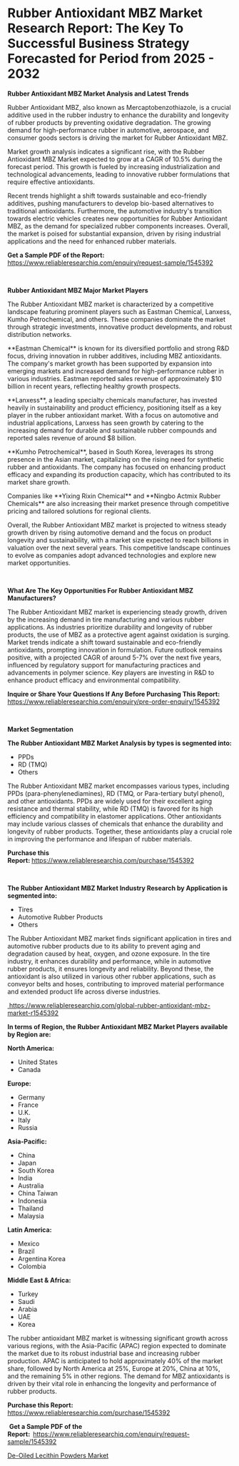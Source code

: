 <p><h1>Rubber Antioxidant MBZ Market Research Report: The Key To Successful Business Strategy Forecasted for Period from 2025 - 2032</h1></p><p><strong>Rubber Antioxidant MBZ Market Analysis and Latest Trends</strong></p>
<p><p>Rubber Antioxidant MBZ, also known as Mercaptobenzothiazole, is a crucial additive used in the rubber industry to enhance the durability and longevity of rubber products by preventing oxidative degradation. The growing demand for high-performance rubber in automotive, aerospace, and consumer goods sectors is driving the market for Rubber Antioxidant MBZ. </p><p>Market growth analysis indicates a significant rise, with the Rubber Antioxidant MBZ Market expected to grow at a CAGR of 10.5% during the forecast period. This growth is fueled by increasing industrialization and technological advancements, leading to innovative rubber formulations that require effective antioxidants. </p><p>Recent trends highlight a shift towards sustainable and eco-friendly additives, pushing manufacturers to develop bio-based alternatives to traditional antioxidants. Furthermore, the automotive industry's transition towards electric vehicles creates new opportunities for Rubber Antioxidant MBZ, as the demand for specialized rubber components increases. Overall, the market is poised for substantial expansion, driven by rising industrial applications and the need for enhanced rubber materials.</p></p>
<p><strong>Get a Sample PDF of the Report:&nbsp;</strong> <a href="https://www.reliableresearchiq.com/enquiry/request-sample/1545392?utm_campaign=2171&utm_medium=2&utm_source=Github&utm_content=ia&utm_term=06022025&utm_id=rubber-antioxidant-mbz">https://www.reliableresearchiq.com/enquiry/request-sample/1545392</a></p>
<p>&nbsp;</p>
<p><strong>Rubber Antioxidant MBZ Major Market Players</strong></p>
<p><p>The Rubber Antioxidant MBZ market is characterized by a competitive landscape featuring prominent players such as Eastman Chemical, Lanxess, Kumho Petrochemical, and others. These companies dominate the market through strategic investments, innovative product developments, and robust distribution networks.</p><p>**Eastman Chemical** is known for its diversified portfolio and strong R&D focus, driving innovation in rubber additives, including MBZ antioxidants. The company's market growth has been supported by expansion into emerging markets and increased demand for high-performance rubber in various industries. Eastman reported sales revenue of approximately $10 billion in recent years, reflecting healthy growth prospects.</p><p>**Lanxess**, a leading specialty chemicals manufacturer, has invested heavily in sustainability and product efficiency, positioning itself as a key player in the rubber antioxidant market. With a focus on automotive and industrial applications, Lanxess has seen growth by catering to the increasing demand for durable and sustainable rubber compounds and reported sales revenue of around $8 billion.</p><p>**Kumho Petrochemical**, based in South Korea, leverages its strong presence in the Asian market, capitalizing on the rising need for synthetic rubber and antioxidants. The company has focused on enhancing product efficacy and expanding its production capacity, which has contributed to its market share growth.</p><p>Companies like **Yixing Rixin Chemical** and **Ningbo Actmix Rubber Chemicals** are also increasing their market presence through competitive pricing and tailored solutions for regional clients. </p><p>Overall, the Rubber Antioxidant MBZ market is projected to witness steady growth driven by rising automotive demand and the focus on product longevity and sustainability, with a market size expected to reach billions in valuation over the next several years. This competitive landscape continues to evolve as companies adopt advanced technologies and explore new market opportunities.</p></p>
<p>&nbsp;</p>
<p><strong>What Are The Key Opportunities For Rubber Antioxidant MBZ Manufacturers?</strong></p>
<p><p>The Rubber Antioxidant MBZ market is experiencing steady growth, driven by the increasing demand in tire manufacturing and various rubber applications. As industries prioritize durability and longevity of rubber products, the use of MBZ as a protective agent against oxidation is surging. Market trends indicate a shift toward sustainable and eco-friendly antioxidants, prompting innovation in formulation. Future outlook remains positive, with a projected CAGR of around 5-7% over the next five years, influenced by regulatory support for manufacturing practices and advancements in polymer science. Key players are investing in R&D to enhance product efficacy and environmental compatibility.</p></p>
<p><strong>Inquire or Share Your Questions If Any Before Purchasing This Report:</strong> <a href="https://www.reliableresearchiq.com/enquiry/pre-order-enquiry/1545392?utm_campaign=2171&utm_medium=2&utm_source=Github&utm_content=ia&utm_term=06022025&utm_id=rubber-antioxidant-mbz">https://www.reliableresearchiq.com/enquiry/pre-order-enquiry/1545392</a></p>
<p>&nbsp;</p>
<p><strong>Market Segmentation</strong></p>
<p><strong>The Rubber Antioxidant MBZ Market Analysis by types is segmented into:</strong></p>
<p><ul><li>PPDs</li><li>RD (TMQ)</li><li>Others</li></ul></p>
<p><p>The Rubber Antioxidant MBZ market encompasses various types, including PPDs (para-phenylenediamines), RD (TMQ, or Para-tertiary butyl phenol), and other antioxidants. PPDs are widely used for their excellent aging resistance and thermal stability, while RD (TMQ) is favored for its high efficiency and compatibility in elastomer applications. Other antioxidants may include various classes of chemicals that enhance the durability and longevity of rubber products. Together, these antioxidants play a crucial role in improving the performance and lifespan of rubber materials.</p></p>
<p><strong>Purchase this Report:&nbsp;</strong><a href="https://www.reliableresearchiq.com/purchase/1545392?utm_campaign=2171&utm_medium=2&utm_source=Github&utm_content=ia&utm_term=06022025&utm_id=rubber-antioxidant-mbz">https://www.reliableresearchiq.com/purchase/1545392</a></p>
<p>&nbsp;</p>
<p><strong>The Rubber Antioxidant MBZ Market Industry Research by Application is segmented into:</strong></p>
<p><ul><li>Tires</li><li>Automotive Rubber Products</li><li>Others</li></ul></p>
<p><p>The Rubber Antioxidant MBZ market finds significant application in tires and automotive rubber products due to its ability to prevent aging and degradation caused by heat, oxygen, and ozone exposure. In the tire industry, it enhances durability and performance, while in automotive rubber products, it ensures longevity and reliability. Beyond these, the antioxidant is also utilized in various other rubber applications, such as conveyor belts and hoses, contributing to improved material performance and extended product life across diverse industries.</p></p>
<p><a href="https://www.reliableresearchiq.com/global-rubber-antioxidant-mbz-market-r1545392?utm_campaign=2171&utm_medium=2&utm_source=Github&utm_content=ia&utm_term=06022025&utm_id=rubber-antioxidant-mbz">&nbsp;https://www.reliableresearchiq.com/global-rubber-antioxidant-mbz-market-r1545392</a></p>
<p><strong>In terms of Region, the Rubber Antioxidant MBZ Market Players available by Region are:</strong></p>
<p>
    <p> <strong> North America: </strong>
        <ul>
            <li>United States</li>
            <li>Canada</li>
        </ul>
        </p> 
    <p> <strong> Europe: </strong>
        <ul>
            <li>Germany</li>
            <li>France</li>
            <li>U.K.</li>
            <li>Italy</li>
            <li>Russia</li>
        </ul>
        </p> 
    <p> <strong> Asia-Pacific: </strong>
        <ul>
            <li>China</li>
            <li>Japan</li>
            <li>South Korea</li>
            <li>India</li>
            <li>Australia</li>
            <li>China Taiwan</li>
            <li>Indonesia</li>
            <li>Thailand</li>
            <li>Malaysia</li>
        </ul>
        </p> 
    <p> <strong> Latin America: </strong>
        <ul>
            <li>Mexico</li>
            <li>Brazil</li>
            <li>Argentina Korea</li>
            <li>Colombia</li>
        </ul>
        </p> 
    <p> <strong> Middle East & Africa: </strong>
        <ul>
            <li>Turkey</li>
            <li>Saudi</li>
            <li>Arabia</li>
            <li>UAE</li>
            <li>Korea</li>
        </ul>
    </p>
    </p>
<p><p>The rubber antioxidant MBZ market is witnessing significant growth across various regions, with the Asia-Pacific (APAC) region expected to dominate the market due to its robust industrial base and increasing rubber production. APAC is anticipated to hold approximately 40% of the market share, followed by North America at 25%, Europe at 20%, China at 10%, and the remaining 5% in other regions. The demand for MBZ antioxidants is driven by their vital role in enhancing the longevity and performance of rubber products.</p></p>
<p><strong>Purchase this Report: </strong><a href="https://www.reliableresearchiq.com/purchase/1545392?utm_campaign=2171&utm_medium=2&utm_source=Github&utm_content=ia&utm_term=06022025&utm_id=rubber-antioxidant-mbz">https://www.reliableresearchiq.com/purchase/1545392</a></p>
<p>&nbsp;<strong>Get a Sample PDF of the Report:&nbsp;&nbsp;</strong><a href="https://www.reliableresearchiq.com/enquiry/request-sample/1545392?utm_campaign=2171&utm_medium=2&utm_source=Github&utm_content=ia&utm_term=06022025&utm_id=rubber-antioxidant-mbz">https://www.reliableresearchiq.com/enquiry/request-sample/1545392</a></p>
<p><strong></strong></p>
<p><p><a href="https://github.com/JubayerMia832/Market-Research-Report-List-1/blob/main/de-oiled-lecithin-powders-market.md?utm_campaign=2171&utm_medium=2&utm_source=Github&utm_content=ia&utm_term=06022025&utm_id=rubber-antioxidant-mbz">De-Oiled Lecithin Powders Market</a></p></p>
